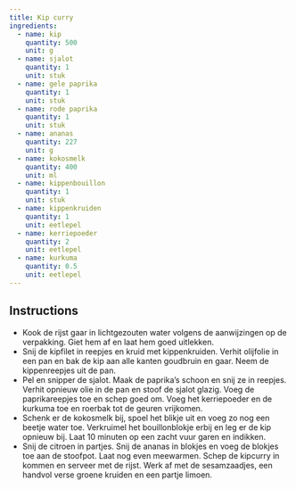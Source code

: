 ```yaml
---
title: Kip curry
ingredients:
  - name: kip
    quantity: 500
    unit: g
  - name: sjalot
    quantity: 1
    unit: stuk
  - name: gele paprika
    quantity: 1
    unit: stuk
  - name: rode paprika
    quantity: 1
    unit: stuk
  - name: ananas
    quantity: 227
    unit: g
  - name: kokosmelk
    quantity: 400
    unit: ml
  - name: kippenbouillon
    quantity: 1
    unit: stuk
  - name: kippenkruiden
    quantity: 1
    unit: eetlepel
  - name: kerriepoeder
    quantity: 2
    unit: eetlepel
  - name: kurkuma
    quantity: 0.5
    unit: eetlepel
---
```


<Recipe />

## Instructions

  - Kook de rijst gaar in lichtgezouten water volgens de aanwijzingen op de verpakking. Giet hem af en laat hem goed uitlekken.
  - Snij de kipfilet in reepjes en kruid met kippenkruiden. Verhit olijfolie in een pan en bak de kip aan alle kanten goudbruin en gaar. Neem de kippenreepjes uit de pan.
  - Pel en snipper de sjalot. Maak de paprika’s schoon en snij ze in reepjes. Verhit opnieuw olie in de pan en stoof de sjalot glazig. Voeg de paprikareepjes toe en schep goed om. Voeg het kerriepoeder en de kurkuma toe en roerbak tot de geuren vrijkomen.
  - Schenk er de kokosmelk bij, spoel het blikje uit en voeg zo nog een beetje water toe. Verkruimel het bouillonblokje erbij en leg er de kip opnieuw bij. Laat 10 minuten op een zacht vuur garen en indikken.
  - Snij de citroen in partjes. Snij de ananas in blokjes en voeg de blokjes toe aan de stoofpot. Laat nog even meewarmen. Schep de kipcurry in kommen en serveer met de rijst. Werk af met de sesamzaadjes, een handvol verse groene kruiden en een partje limoen.